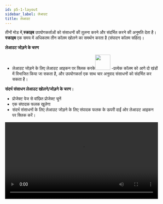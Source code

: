 ```yaml
---
id: p5-1-layout
sidebar_label: लेआउट
title: लेआउट
---
```


तीनों मोड में,**स्क्राइब** उपयोगकर्ताओं को संसाधनों की तुलना करने और संदर्भित करने की अनुमति देता है। **स्क्राइब** एक समय में अधिकतम तीन कॉलम खोलने का समर्थन करता है (संपादन कॉलम सहित)।

**लेआउट जोड़ने के चरण**

- लेआउट जोड़ने के लिए लेआउट आइकन पर क्लिक करके<img src="/assets/newcolumn.png" width="50px" alt=""/>
-प्रत्येक कॉलम को आगे दो खंडों में विभाजित किया जा सकता है, और उपयोगकर्ता एक साथ चार अनुवाद संसाधनों को संदर्भित कर सकता है।

**संदर्भ संसाधन लेआउट खोलने/जोड़ने के चरण**।

- प्रोजेक्ट पेज से वांछित प्रोजेक्ट चुनें
- एक संपादक फलक खुलेगा
- संदर्भ संसाधनों के लिए लेआउट जोड़ने के लिए संपादक फलक के ऊपरी दाईं ओर लेआउट आइकन पर क्लिक करें।

<video controls src="/assets/add-columns.mov" width="100%" type="video/mov"/>


